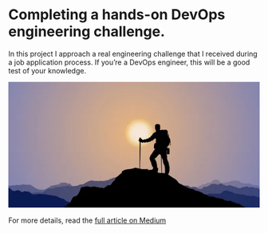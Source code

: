 # Completing a hands-on DevOps engineering challenge.

In this project I approach a real engineering challenge that I received during a job application process. If you’re a DevOps engineer, this will be a good test of your knowledge.

![Challenge](challenge1.webp)


For more details, read the <a href="https://medium.com/@nmend.job/completing-a-real-devops-challenge-task-part-1-749c11290d55" target="_blank">full article on Medium</a>